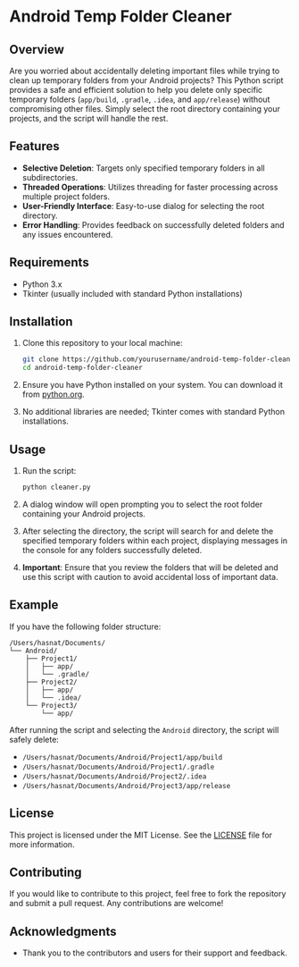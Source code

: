 # Android Temp Folder Cleaner

## Overview

Are you worried about accidentally deleting important files while trying to clean up temporary folders from your Android projects? This Python script provides a safe and efficient solution to help you delete only specific temporary folders (`app/build`, `.gradle`, `.idea`, and `app/release`) without compromising other files. Simply select the root directory containing your projects, and the script will handle the rest.

## Features

- **Selective Deletion**: Targets only specified temporary folders in all subdirectories.
- **Threaded Operations**: Utilizes threading for faster processing across multiple project folders.
- **User-Friendly Interface**: Easy-to-use dialog for selecting the root directory.
- **Error Handling**: Provides feedback on successfully deleted folders and any issues encountered.

## Requirements

- Python 3.x
- Tkinter (usually included with standard Python installations)

## Installation

1. Clone this repository to your local machine:
   ```bash
   git clone https://github.com/yourusername/android-temp-folder-cleaner.git
   cd android-temp-folder-cleaner
   ```

2. Ensure you have Python installed on your system. You can download it from [python.org](https://www.python.org/downloads/).

3. No additional libraries are needed; Tkinter comes with standard Python installations.

## Usage

1. Run the script:
   ```bash
   python cleaner.py
   ```

2. A dialog window will open prompting you to select the root folder containing your Android projects.

3. After selecting the directory, the script will search for and delete the specified temporary folders within each project, displaying messages in the console for any folders successfully deleted.

4. **Important**: Ensure that you review the folders that will be deleted and use this script with caution to avoid accidental loss of important data.

## Example

If you have the following folder structure:

```
/Users/hasnat/Documents/
└── Android/
    ├── Project1/
    │   ├── app/
    │   └── .gradle/
    ├── Project2/
    │   ├── app/
    │   └── .idea/
    └── Project3/
        └── app/
```

After running the script and selecting the `Android` directory, the script will safely delete:
- `/Users/hasnat/Documents/Android/Project1/app/build`
- `/Users/hasnat/Documents/Android/Project1/.gradle`
- `/Users/hasnat/Documents/Android/Project2/.idea`
- `/Users/hasnat/Documents/Android/Project3/app/release`

## License

This project is licensed under the MIT License. See the [LICENSE](LICENSE) file for more information.

## Contributing

If you would like to contribute to this project, feel free to fork the repository and submit a pull request. Any contributions are welcome!

## Acknowledgments

- Thank you to the contributors and users for their support and feedback.
